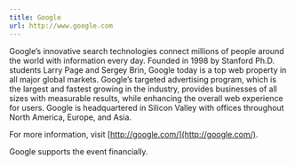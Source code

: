 ```yaml
---
title: Google
url: http://www.google.com
---
```

Google’s innovative search technologies connect millions of people around the
world with information every day.
Founded in 1998 by Stanford Ph.D. students Larry Page and Sergey Brin, Google
today is a top web property in all major global markets.
Google’s targeted advertising program, which is the largest and fastest growing
in the industry, provides businesses of all sizes with measurable results, while
enhancing the overall web experience for users.
Google is headquartered in Silicon Valley with offices throughout North America,
Europe, and Asia.

For more information, visit [http://google.com/](http://google.com/).

Google supports the event financially.
